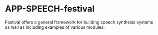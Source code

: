 APP-SPEECH-festival
===================

Festival offers a general framework for building speech synthesis systems as well as including examples of various modules.
